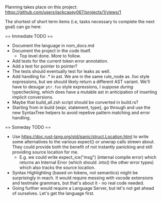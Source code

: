 
Planning takes place on this project: https://github.com/users/jackcasey067/projects/1/views/1

The shortest of short term items (i.e, tasks necessary to complete the next goal) 
can go here:

== Immediate TODO ==

- Document the language in nom_docs.md
- Document the project in the code itself.
  - Top level done. More to follow.
- Add tests for the current token error annotation.
- Add a test for pointer to pointer?
- The tests should eventually test for leaks as well.
- Add handling for .* in ast. We are in the same rule_node as .foo style expressions, but we should likely return a 
  different AST variant. We'll have to desugar `ptr.foo` style expressions, I suppose *during* typechecking, which does
  have a mutable ast in anticipation of inserting implicit conversions.
- Maybe that build_all.zsh script should be converted in build.rs?
- Starting from in build {expr, statement, type}, go through and use the new SyntaxTree helpers to avoid repetive 
  pattern matching and error handling.


== Someday TODO ==

- Use https://doc.rust-lang.org/std/panic/struct.Location.html to write some alternatives to the various expect() or
  unwrap calls strewn about. They could provide both the benefit of not instantly panicking and still providing source
  location for me.
  - E.g. we could write expect_ice("msg") (internal compile error) which returns an Internal Error (which should .into()
    the other error types) which also tracks the source location.
- Syntax Highlighting (based on tokens, not semantics) might be surprisingly in reach. It would require messing with 
  vscode extensions and textmate grammars, but that's about it - no real code needed.
- Going further would require a Language Server, but let's not get ahead of ourselves. Let's get the language first.
